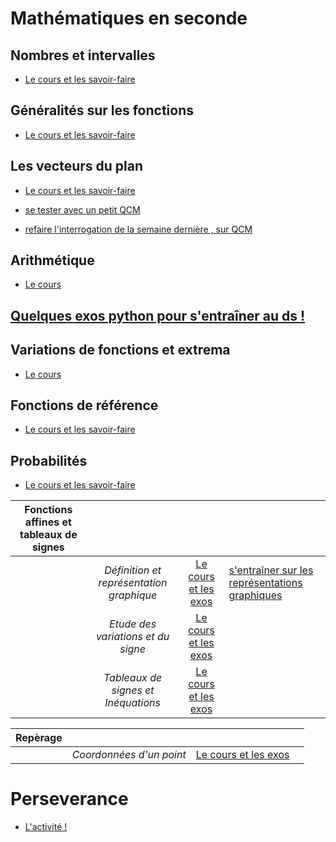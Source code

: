 # Mathématiques en seconde

## Nombres et intervalles
- [Le cours et les savoir-faire](maths_2_ch1.pdf)

## Généralités sur les fonctions
- [Le cours et les savoir-faire](maths_2_ch2.pdf)

## Les vecteurs du plan
- [Le cours et les savoir-faire](m_2_ch3.pdf)
- [se tester avec un petit QCM](https://doctools.dgpad.net/exam.php?datas=eyJiYXNlaWQiOiIxWHhYckM2cFFlZzlWdzNVa1I1NzJFTFY0VUV1Y3Q5Q0pkQkJFNGhQX3NubyIsImRlX2Jhc2UiOiIxNWtnV0tfQmNXenhnSER5NjlrVDUyc0ZacmpUSmNsSDg2V19kMWFhNERxTSIsImlkIjoiMUhYQzk0MlJtb0FqdEgxR3hQaWlndldJb1VnU3Bzc1dGVHNiU2hWVjhKQ2MiLCJ1c2VycyI6IkFub255bWUifQ==)

- [refaire l'interrogation de la semaine dernière , sur QCM](https://doctools.dgpad.net/exam.php?datas=eyJiYXNlaWQiOiIxWHhYckM2cFFlZzlWdzNVa1I1NzJFTFY0VUV1Y3Q5Q0pkQkJFNGhQX3NubyIsImRlX2Jhc2UiOiIxNWtnV0tfQmNXenhnSER5NjlrVDUyc0ZacmpUSmNsSDg2V19kMWFhNERxTSIsImlkIjoiMWRmNlprS2I4YlNidVlmNTVOaG1EOUNXYTlMdklOOGNhbFZ5bEdKMm02dm8iLCJ1c2VycyI6IkFub255bWUifQ==)


## Arithmétique

- [Le cours](m_2_ch4.pdf)


## [Quelques exos python pour s'entraîner au ds !](m_2_python.pdf)


## Variations de fonctions et extrema
- [Le cours](m_2_ch5.pdf)

## Fonctions de référence
- [Le cours et les savoir-faire](m_2_ch6.pdf)


## Probabilités
- [Le cours et les savoir-faire](m_2_ch7.pdf)



|**Fonctions affines et tableaux de signes**||||
|:----------------:|:---------------:|:----------:|:-----|
||*Définition et représentation graphique*|[Le cours et les exos](m_2_fonctions_affines_1.pdf)|[s'entraîner sur les représentations graphiques](https://doctools.dgpad.net/exam.php?datas=eyJiYXNlaWQiOiIxWHhYckM2cFFlZzlWdzNVa1I1NzJFTFY0VUV1Y3Q5Q0pkQkJFNGhQX3NubyIsImRlX2Jhc2UiOiIxNWtnV0tfQmNXenhnSER5NjlrVDUyc0ZacmpUSmNsSDg2V19kMWFhNERxTSIsImlkIjoiMThZUlpqWVU0VU1zVWl6UmZUUjVHVzhQeUlINW0zVDNLSXMyOGItMDg1aGciLCJ1c2VycyI6IkFub255bWUifQ==)|
||*Etude des variations et du signe*|[Le cours et les exos](m_2_fonctions_affines_2.pdf)||
||*Tableaux de signes et Inéquations*|[Le cours et les exos](m_2_fonctions_affines_3.pdf)||


|**Repèrage**||||
|:----------------:|:---------------:|:----------:|:-----:|
||*Coordonnées d'un point*|[Le cours et les exos](m_2_repere_1.pdf)||



# Perseverance
- [L'activité !](m_2_nasa.pdf)

